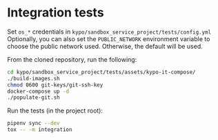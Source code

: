 # Integration tests

Set `os_*` credentials in `kypo/sandbox_service_project/tests/config.yml`
Optionally, you can also set the `PUBLIC_NETWORK` environment variable to choose
the public network used. Otherwise, the default will be used.

From the cloned repository, run the following:

```bash
cd kypo/sandbox_service_project/tests/assets/kypo-it-compose/
./build-images.sh
chmod 0600 git-keys/git-ssh-key
docker-compose up -d
./populate-git.sh
```

Run the tests (in the project root):

```bash
pipenv sync --dev
tox -- -m integration
```